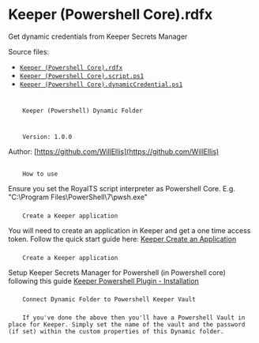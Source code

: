 # <a name="toc-Keeper-Powershell-Core-rdfx"></a> Keeper (Powershell Core).rdfx

Get dynamic credentials from Keeper Secrets Manager

Source files:

- [`Keeper (Powershell Core).rdfx`](./Keeper%20%28Powershell%20Core%29.rdfx)
- [`Keeper (Powershell Core).script.ps1`](./Keeper%20%28Powershell%20Core%29.script.ps1)
- [`Keeper (Powershell Core).dynamicCredential.ps1`](./Keeper%20%28Powershell%20Core%29.dynamicCredential.ps1)

# 
		Keeper (Powershell) Dynamic Folder

	
# 
		Version: 1.0.0
Author: [https://github.com/WillEllis](https://github.com/WillEllis)

	
## 
		How to use

	
Ensure you set the RoyalTS script interpreter as Powershell Core. E.g. "C:\Program Files\PowerShell\7\pwsh.exe"

### 
		Create a Keeper application

	
You will need to create an application in Keeper and get a one time access token. Follow the quick start guide here: [Keeper Create an Application](https://docs.keeper.io/secrets-manager/secrets-manager/quick-start-guide#create-a-secrets-manager-application)

### 
		Create a Keeper application

	
Setup Keeper Secrets Manager for Powershell (in Powershell core) following this guide [Keeper Powershell Plugin - Installation](https://docs.keeper.io/secrets-manager/secrets-manager/integrations/powershell-plugin#installation)

### 
		Connect Dynamic Folder to Powershell Keeper Vault

	
### 
		If you've done the above then you'll have a Powershell Vault in place for Keeper. Simply set the name of the vault and the password (if set) within the custom properties of this Dynamic folder.

